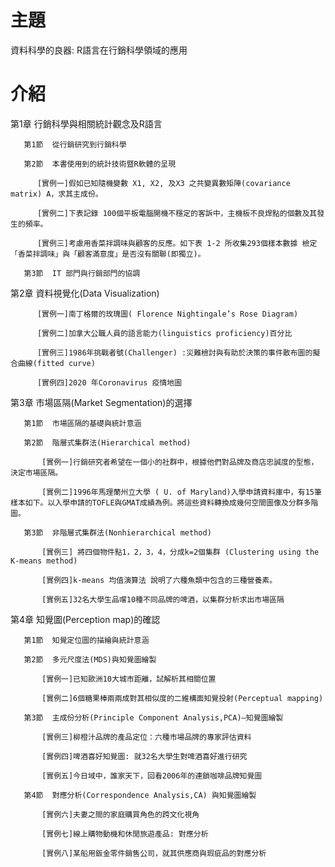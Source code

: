# 主題
資料科學的良器: R語言在行銷科學領域的應用
# 介紹
第1章  行銷科學與相關統計觀念及R語言

       第1節  從行銷研究到行銷科學
  
       第2節  本書使用到的統計技術暨R軟體的呈現
  
          [實例一]假如已知隨機變數 X1, X2, 及X3 之共變異數矩陣(covariance matrix) A，求其主成份。
    
          [實例二]下表記錄 100個平板電腦開機不穩定的客訴中，主機板不良焊點的個數及其發生的頻率。
    
          [實例三]考慮用香菜拌調味與顧客的反應。如下表 1-2 所收集293個樣本數據 檢定「香菜拌調味」與「顧客滿意度」是否沒有關聯(即獨立)。
    
       第3節  IT 部門與行銷部門的協調
  
第2章  資料視覺化(Data Visualization)

          [實例一]南丁格爾的玫瑰圖( Florence Nightingale’s Rose Diagram)
    
          [實例二]加拿大公職人員的語言能力(linguistics proficiency)百分比
          
          [實例三]1986年挑戰者號(Challenger) :災難檢討與有助於決策的事件散布圖的擬合曲線(fitted curve)
          
          [實例四]2020 年Coronavirus 疫情地圖
          
第3章  市場區隔(Market Segmentation)的選擇

       第1節  市場區隔的基礎與統計意涵
                  
       第2節  階層式集群法(Hierarchical method)
       
           [實例一]行銷研究者希望在一個小的社群中，根據他們對品牌及商店忠誠度的型態，決定市場區隔。
           
           [實例二]1996年馬理蘭州立大學 ( U. of Maryland)入學申請資料庫中，有15筆樣本如下。以入學申請的TOFLE與GMAT成績為例。將這些資料轉換成幾何空間圖像及分群多階圖。
           
       第3節  非階層式集群法(Nonhierarchical method)
       
           [實例三] 將四個物件點1，2，3，4，分成k=2個集群 (Clustering using the K-means method)
           
           [實例四]k-means 均值演算法 說明了六種魚類中包含的三種營養素。
           
           [實例五]32名大學生品嚐10種不同品牌的啤酒，以集群分析求出市場區隔
           
第4章  知覺圖(Perception map)的確認

       第1節  知覺定位圖的描繪與統計意涵
       
       第2節  多元尺度法(MDS)與知覺圖繪製
       
           [實例一]已知歐洲10大城市距離，試解析其相關位置
           
           [實例二]6個糖果棒兩兩成對其相似度的二維構面知覺投射(Perceptual mapping)
       
       第3節  主成份分析(Principle Component Analysis,PCA)—知覺圖繪製
       
           [實例三]柳橙汁品牌的產品定位：六種市場品牌的專家評估資料
           
           [實例四]啤酒喜好知覺圖: 就32名大學生對啤酒喜好進行研究
           
           [實例五]今日域中，誰家天下，回看2006年的連鎖咖啡品牌知覺圖
       
       第4節  對應分析(Correspondence Analysis,CA) 與知覺圖繪製
       
           [實例六]夫妻之間的家庭購買角色的跨文化視角
           
           [實例七]線上購物動機和休閒旅遊產品: 對應分析
           
           [實例八]某船用鈑金零件銷售公司，就其供應商與瑕疵品的對應分析
